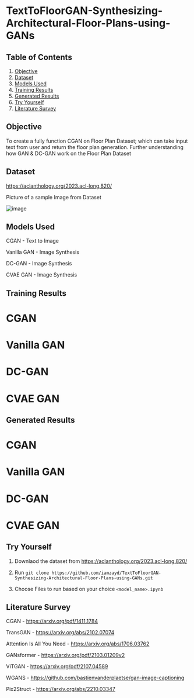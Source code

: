 # TextToFloorGAN-Synthesizing-Architectural-Floor-Plans-using-GANs



## Table of Contents
1. [Objective](#objective)
2. [Dataset](#dataset)
3. [Models Used](#models-used)
4. [Training Results](#training-results)
5. [Generated Results](#generated-results)
6. [Try Yourself](#try-yourself)
7. [Literature Survey](#literature-survey)



## Objective
To create a fully function CGAN on Floor Plan Dataset; which can take input text from user and return the floor plan generation. Further understanding how GAN & DC-GAN work on the Floor Plan Dataset



## Dataset
https://aclanthology.org/2023.acl-long.820/

Picture of a sample Image from Dataset


![image](https://github.com/iamzayd/TextToFloorGAN-Synthesizing-Architectural-Floor-Plans-using-GANs/assets/91972048/77383ca5-8865-4912-8ef0-8aa20d405665)



## Models Used

CGAN - Text to Image

Vanilla GAN - Image Synthesis

DC-GAN - Image Synthesis

CVAE GAN - Image Synthesis



## Training Results

# CGAN

# Vanilla GAN

# DC-GAN

# CVAE GAN



## Generated Results

# CGAN

# Vanilla GAN

# DC-GAN

# CVAE GAN



## Try Yourself


1. Downlaod the dataset from https://aclanthology.org/2023.acl-long.820/

2. Run  ``` git clone https://github.com/iamzayd/TextToFloorGAN-Synthesizing-Architectural-Floor-Plans-using-GANs.git ```

3. Choose Files to run based on your choice  ``` <model_name>.ipynb ```



## Literature Survey

CGAN - https://arxiv.org/pdf/1411.1784

TransGAN - https://arxiv.org/abs/2102.07074

Attention Is All You Need - https://arxiv.org/abs/1706.03762

GANsformer - https://arxiv.org/pdf/2103.01209v2

ViTGAN - https://arxiv.org/pdf/2107.04589

WGANS - https://github.com/bastienvanderplaetse/gan-image-captioning

Pix2Struct - https://arxiv.org/abs/2210.03347 

